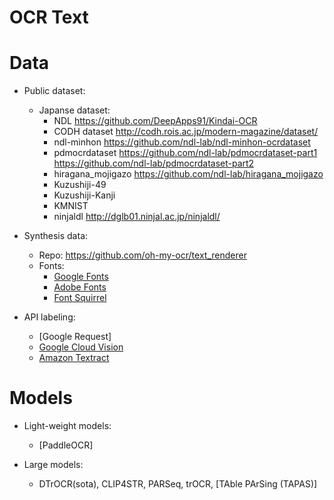 # OCR Text

# Data
- Public dataset:
    - Japanse dataset:
        - NDL	https://github.com/DeepApps91/Kindai-OCR
        - CODH dataset	http://codh.rois.ac.jp/modern-magazine/dataset/
        - ndl-minhon	https://github.com/ndl-lab/ndl-minhon-ocrdataset
        - pdmocrdataset	https://github.com/ndl-lab/pdmocrdataset-part1 
                        https://github.com/ndl-lab/pdmocrdataset-part2
        - hiragana_mojigazo https://github.com/ndl-lab/hiragana_mojigazo
        - Kuzushiji-49	
        - Kuzushiji-Kanji	
        - KMNIST	
        - ninjaldl	http://dglb01.ninjal.ac.jp/ninjaldl/

- Synthesis data:
    - Repo: https://github.com/oh-my-ocr/text_renderer
    - Fonts: 
        - [Google Fonts](https://fonts.google.com/)
        - [Adobe Fonts](https://fonts.adobe.com/)
        - [Font Squirrel](https://www.fontsquirrel.com/)

- API labeling:
    - [Google Request]
    - [Google Cloud Vision](https://cloud.google.com/vision/docs/ocr)
    - [Amazon Textract](https://aws.amazon.com/textract/)


# Models

- Light-weight models:
    - [PaddleOCR]
   
- Large models:
    - DTrOCR(sota), CLIP4STR, PARSeq, trOCR, [TAble PArSing (TAPAS)]    
   
 
 

